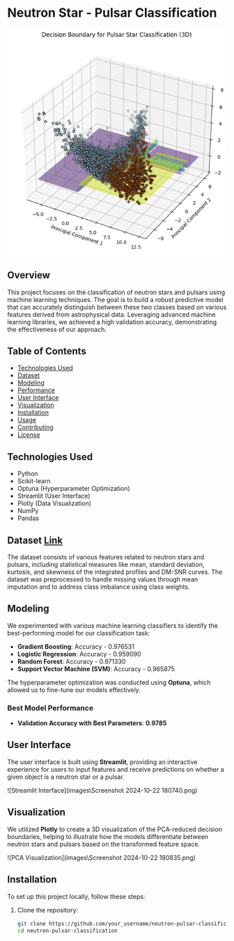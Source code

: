 # Neutron Star - Pulsar Classification

![Project Logo](images\nut-pul.png) <!-- Placeholder for your project logo -->

## Overview

This project focuses on the classification of neutron stars and pulsars using machine learning techniques. The goal is to build a robust predictive model that can accurately distinguish between these two classes based on various features derived from astrophysical data. Leveraging advanced machine learning libraries, we achieved a high validation accuracy, demonstrating the effectiveness of our approach.

## Table of Contents

- [Technologies Used](#technologies-used)
- [Dataset](#dataset)
- [Modeling](#modeling)
- [Performance](#performance)
- [User Interface](#user-interface)
- [Visualization](#visualization)
- [Installation](#installation)
- [Usage](#usage)
- [Contributing](#contributing)
- [License](#license)

## Technologies Used

- Python
- Scikit-learn
- Optuna (Hyperparameter Optimization)
- Streamlit (User Interface)
- Plotly (Data Visualization)
- NumPy
- Pandas

## Dataset [Link](https://www.kaggle.com/datasets/colearninglounge/predicting-pulsar-starintermediate)


The dataset consists of various features related to neutron stars and pulsars, including statistical measures like mean, standard deviation, kurtosis, and skewness of the integrated profiles and DM-SNR curves. The dataset was preprocessed to handle missing values through mean imputation and to address class imbalance using class weights.

## Modeling

We experimented with various machine learning classifiers to identify the best-performing model for our classification task:

- **Gradient Boosting**: Accuracy - 0.976531
- **Logistic Regression**: Accuracy - 0.959090
- **Random Forest**: Accuracy - 0.971330
- **Support Vector Machine (SVM)**: Accuracy - 0.965875

The hyperparameter optimization was conducted using **Optuna**, which allowed us to fine-tune our models effectively.

### Best Model Performance

- **Validation Accuracy with Best Parameters**: **0.9785**

## User Interface

The user interface is built using **Streamlit**, providing an interactive experience for users to input features and receive predictions on whether a given object is a neutron star or a pulsar.

![Streamlit Interface](images\Screenshot 2024-10-22 180740.png) <!-- Placeholder for Streamlit UI image -->

## Visualization

We utilized **Plotly** to create a 3D visualization of the PCA-reduced decision boundaries, helping to illustrate how the models differentiate between neutron stars and pulsars based on the transformed feature space.

![PCA Visualization](images\Screenshot 2024-10-22 180835.png) <!-- Placeholder for PCA visualization image -->

## Installation

To set up this project locally, follow these steps:

1. Clone the repository:
   ```bash
   git clone https://github.com/your_username/neutron-pulsar-classification.git
   cd neutron-pulsar-classification
